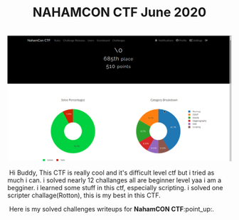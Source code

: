<div align="center">
<h1>NAHAMCON CTF June 2020</h1><br />
<img src="nahamcon.png" alt="udmnxpdu" title="My Score in NahamCon CTF" />
</div>
<p>&nbsp;Hi Buddy, This CTF is really cool and it's difficult level ctf but i tried as much i can. i solved nearly 12 challanges all are beginner level yaa i am a begginer. i learned some stuff in this ctf, especially scripting. i solved one scripter challage(Rotton), this is my best in this CTF.</p>
<p>&nbsp;Here is my solved challenges writeups for <b>NahamCON CTF</b>:point_up:.</p>
